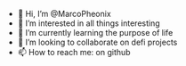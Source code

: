 - 👋 Hi, I’m @MarcoPheonix
- 👀 I’m interested in all things interesting
- 🌱 I’m currently learning the purpose of life
- 💞️ I’m looking to collaborate on defi projects 
- 📫 How to reach me: on github

<!---
MarcoPheonix/MarcoPheonix is a ✨ special ✨ repository because its `README.md` (this file) appears on your GitHub profile.
You can click the Preview link to take a look at your changes.
--->
